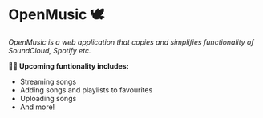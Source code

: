 # OpenMusic 🕊️

*OpenMusic is a web application that copies and simplifies functionality of SoundCloud, Spotify etc.*

**🧑‍💻 Upcoming funtionality includes:**
- Streaming songs
- Adding songs and playlists to favourites
- Uploading songs
- And more!
